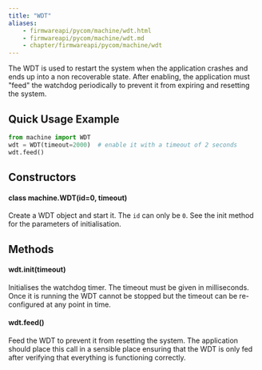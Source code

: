 ```yaml
---
title: "WDT"
aliases:
    - firmwareapi/pycom/machine/wdt.html
    - firmwareapi/pycom/machine/wdt.md
    - chapter/firmwareapi/pycom/machine/wdt
---
```

The WDT is used to restart the system when the application crashes and ends up into a non recoverable state. After enabling, the application must "feed" the watchdog periodically to prevent it from expiring and resetting the system.

## Quick Usage Example

```python
from machine import WDT
wdt = WDT(timeout=2000)  # enable it with a timeout of 2 seconds
wdt.feed()
```

## Constructors

#### class machine.WDT(id=0, timeout)

Create a WDT object and start it. The `id` can only be `0`. See the init method for the parameters of initialisation.

## Methods

#### wdt.init(timeout)

Initialises the watchdog timer. The timeout must be given in milliseconds. Once it is running the WDT cannot be stopped but the timeout can be re-configured at any point in time.

#### wdt.feed()

Feed the WDT to prevent it from resetting the system. The application should place this call in a sensible place ensuring that the WDT is only fed after verifying that everything is functioning correctly.

